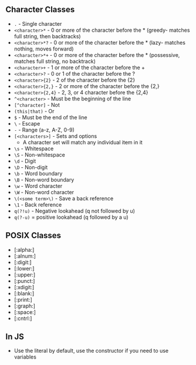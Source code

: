 ## Character Classes

* `.` - Single character
* `<character>*` - 0 or more of the character before the * (greedy- matches full string, then backtracks)
* `<character>*?` - 0 or more of the character before the * (lazy- matches nothing, moves forward)
* `<character>*+` - 0 or more of the character before the * (possessive, matches full string, no backtrack)
* `<character>+` - 1 or more of the character before the +
* `<character>?` - 0 or 1 of the character before the ?
* `<character>{2}` - 2 of the character before the {2}
* `<character>{2,}` - 2 or more of the character before the {2,}
* `<character>{2,4}` - 2, 3, or 4 character before the {2,4}
* `^<character>` - Must be the beginning of the line
* `[^character]` - Not
* `(this|that)` - Or
* `$` - Must be the end of the line
* `\` - Escape
* `-` - Range (a-z, A-Z, 0-9)
* `[<characters>]` - Sets and options
    * A character set will match any individual item in it
* `\s` - Whitespace
* `\S` - Non-whitespace
* `\d` - Digit
* `\D` - Non-digit
* `\b` - Word boundary
* `\B` - Non-word boundary
* `\w` - Word character
* `\W` - Non-word character
* `\(<some term>\)` - Save a back reference
* `\1` - Back reference
* `q(?!u)` - Negative lookahead (q not followed by u)
* `q(?-u)` = positive lookahead (q followed by a u)

## POSIX Classes

* [:alpha:]
* [:alnum:]
* [:digit:]
* [:lower:]
* [:upper:]
* [:punct:]
* [:xdigit:]
* [:blank:]
* [:print:]
* [:graph:]
* [:space:]
* [:cntrl:]

## In JS

* Use the literal by default, use the constructor if you need to use variables
